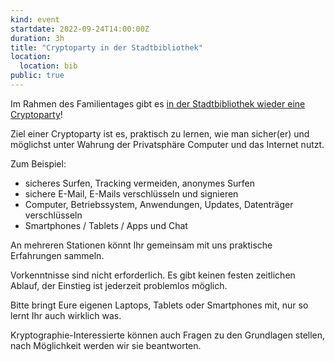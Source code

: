 ```yaml
---
kind: event
startdate: 2022-09-24T14:00:00Z
duration: 3h
title: "Cryptoparty in der Stadtbibliothek"
location:
  location: bib
public: true
---
```

Im Rahmen des Familientages gibt es [in der Stadtbibliothek wieder eine Cryptoparty](https://veranstaltungen-stadtbibliothek-stuttgart.de/index.php?zielgruppe=1&zweigstelle=ZB&id=7341)!

Ziel einer Cryptoparty ist es, praktisch zu lernen, wie man sicher(er) und möglichst unter Wahrung der Privatsphäre Computer und das Internet nutzt.

Zum Beispiel:

- sicheres Surfen, Tracking vermeiden, anonymes Surfen
- sichere E-Mail, E-Mails verschlüsseln und signieren
- Computer, Betriebssystem, Anwendungen, Updates, Datenträger verschlüsseln
- Smartphones / Tablets / Apps und Chat

An mehreren Stationen könnt Ihr gemeinsam mit uns praktische Erfahrungen sammeln.

Vorkenntnisse sind nicht erforderlich. Es gibt keinen festen zeitlichen Ablauf, der Einstieg ist jederzeit problemlos möglich.

Bitte bringt Eure eigenen Laptops, Tablets oder Smartphones mit, nur so lernt Ihr auch wirklich was.

Kryptographie-Interessierte können auch Fragen zu den Grundlagen stellen, nach Möglichkeit werden wir sie beantworten.
